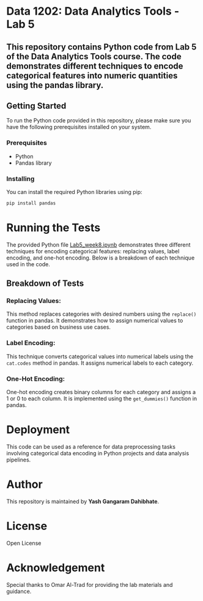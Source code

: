 # Data 1202: Data Analytics Tools - Lab 5

## This repository contains Python code from Lab 5 of the Data Analytics Tools course. The code demonstrates different techniques to encode categorical features into numeric quantities using the pandas library.

## Getting Started
To run the Python code provided in this repository, please make sure you have the following prerequisites installed on your system.

### Prerequisites
- Python 
- Pandas library

### Installing
You can install the required Python libraries using pip:
```bash
pip install pandas
```

# Running the Tests

The provided Python file [Lab5_week8.ipynb](https://github.com/GangDYash/Assignment5/blob/44f2afe6d30d9c3bf03eebcd7d0b850df7afc018/Lab5_week8.ipynb) demonstrates three different techniques for encoding categorical features: replacing values, label encoding, and one-hot encoding. Below is a breakdown of each technique used in the code.

## Breakdown of Tests

### Replacing Values:

This method replaces categories with desired numbers using the `replace()` function in pandas. It demonstrates how to assign numerical values to categories based on business use cases.

### Label Encoding:

This technique converts categorical values into numerical labels using the `cat.codes` method in pandas. It assigns numerical labels to each category.

### One-Hot Encoding:

One-hot encoding creates binary columns for each category and assigns a 1 or 0 to each column. It is implemented using the `get_dummies()` function in pandas.

# Deployment

This code can be used as a reference for data preprocessing tasks involving categorical data encoding in Python projects and data analysis pipelines.

# Author

This repository is maintained by **Yash Gangaram Dahibhate**.

# License

Open License

# Acknowledgement

Special thanks to Omar Al-Trad for providing the lab materials and guidance.
